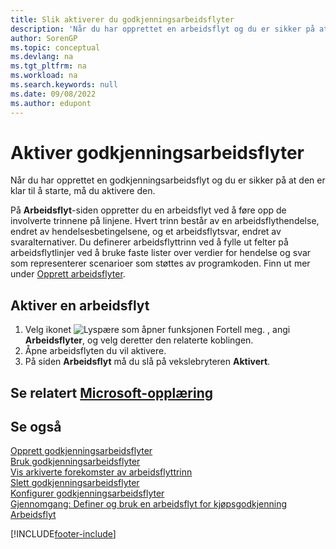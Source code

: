 ```yaml
---
title: Slik aktiverer du godkjenningsarbeidsflyter
description: 'Når du har opprettet en arbeidsflyt og du er sikker på at den er klar til å starte, må du aktivere arbeidsflyten.'
author: SorenGP
ms.topic: conceptual
ms.devlang: na
ms.tgt_pltfrm: na
ms.workload: na
ms.search.keywords: null
ms.date: 09/08/2022
ms.author: edupont
---
```

# <a name="enable-approval-workflows" />Aktiver godkjenningsarbeidsflyter

Når du har opprettet en godkjenningsarbeidsflyt og du er sikker på at den er klar til å starte, må du aktivere den.  

På **Arbeidsflyt**-siden oppretter du en arbeidsflyt ved å føre opp de involverte trinnene på linjene. Hvert trinn består av en arbeidsflythendelse, endret av hendelsesbetingelsene, og et arbeidsflytsvar, endret av svaralternativer. Du definerer arbeidsflyttrinn ved å fylle ut felter på arbeidsflytlinjer ved å bruke faste lister over verdier for hendelse og svar som representerer scenarioer som støttes av programkoden. Finn ut mer under [Opprett arbeidsflyter](across-how-to-create-workflows.md).  

## <a name="enable-a-workflow" />Aktiver en arbeidsflyt

1. Velg ikonet ![Lyspære som åpner funksjonen Fortell meg.](media/ui-search/search_small.png "Fortell hva du vil gjøre") , angi **Arbeidsflyter**, og velg deretter den relaterte koblingen.  
2. Åpne arbeidsflyten du vil aktivere.  
3. På siden **Arbeidsflyt** må du slå på vekslebryteren **Aktivert**.  

## <a name="see-related-microsoft-training" />Se relatert [Microsoft-opplæring](/training/modules/create-workflows/)

## <a name="see-also" />Se også

[Opprett godkjenningsarbeidsflyter](across-how-to-create-workflows.md)  
[Bruk godkjenningsarbeidsflyter](across-use-workflows.md)  
[Vis arkiverte forekomster av arbeidsflyttrinn](across-how-to-view-archived-workflow-step-instances.md)  
[Slett godkjenningsarbeidsflyter](across-how-to-delete-workflows.md)  
[Konfigurer godkjenningsarbeidsflyter](across-set-up-workflows.md)  
[Gjennomgang: Definer og bruk en arbeidsflyt for kjøpsgodkjenning](walkthrough-setting-up-and-using-a-purchase-approval-workflow.md)  
[Arbeidsflyt](across-workflow.md)  

[!INCLUDE[footer-include](includes/footer-banner.md)]

